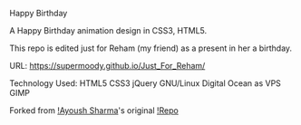 Happy Birthday

A Happy Birthday animation design in CSS3, HTML5.

This repo is edited just for Reham (my friend) as a present in her a birthday.

URL: https://supermoody.github.io/Just_For_Reham/

Technology Used: HTML5 CSS3 jQuery  GNU/Linux Digital Ocean as VPS GIMP

Forked from [!Ayoush Sharma](https://github.com/ayusharma)'s original [!Repo](https://github.com/ayusharma/birthday)

